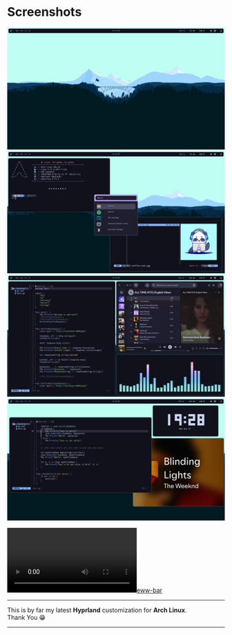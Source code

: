 # Screenshots
![rice1](/assets/ss01.png)
![rice2](/assets/ss02.png)
![rice3](/assets/ss03.png)
![rice4](/assets/ss04.png)

[![eww-bar](/assets/eww-bar.mp4)](/assets/eww-bar.mp4)

---

<p>This is by far my latest <strong>Hyprland</strong> customization for <strong>Arch Linux</strong>.<br>Thank You 😁</p>

---
